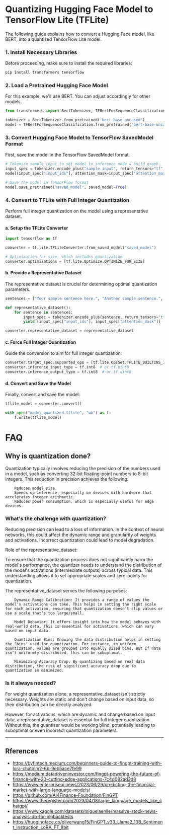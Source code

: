 # Quantizing Hugging Face Model to TensorFlow Lite (TFLite)

The following guide explains how to convert a Hugging Face model, like BERT, into a quantized TensorFlow Lite model.

### 1. Install Necessary Libraries

Before proceeding, make sure to install the required libraries:

```bash
pip install transformers tensorflow
```

### 2. Load a Pretrained Hugging Face Model

For this example, we'll use BERT. You can adjust accordingly for other models.

```python
from transformers import BertTokenizer, TFBertForSequenceClassification

tokenizer = BertTokenizer.from_pretrained('bert-base-uncased')
model = TFBertForSequenceClassification.from_pretrained('bert-base-uncased')
```

### 3. Convert Hugging Face Model to TensorFlow SavedModel Format

First, save the model in the TensorFlow SavedModel format.

```python
# Tokenize sample input to set model to inference mode & build graph
input_spec = tokenizer.encode_plus("sample input", return_tensors="tf", max_length=128, truncation=True, padding="max_length")
model(input_spec["input_ids"], attention_mask=input_spec["attention_mask"])

# Save the model in TensorFlow format
model.save_pretrained("saved_model", saved_model=True)
```

### 4. Convert to TFLite with Full Integer Quantization

Perform full integer quantization on the model using a representative dataset.

#### a. Setup the TFLite Converter

```python
import tensorflow as tf

converter = tf.lite.TFLiteConverter.from_saved_model("saved_model")

# Optimization for size, which includes quantization
converter.optimizations = [tf.lite.Optimize.OPTIMIZE_FOR_SIZE]
```

#### b. Provide a Representative Dataset

The representative dataset is crucial for determining optimal quantization parameters.

```python
sentences = ["Your sample sentence here.", "Another sample sentence.", "..."]

def representative_dataset():
    for sentence in sentences:
        input_spec = tokenizer.encode_plus(sentence, return_tensors="tf", max_length=128, truncation=True, padding="max_length")
        yield [input_spec["input_ids"], input_spec["attention_mask"]]

converter.representative_dataset = representative_dataset
```

#### c. Force Full Integer Quantization

Guide the conversion to aim for full integer quantization:

```python
converter.target_spec.supported_ops = [tf.lite.OpsSet.TFLITE_BUILTINS_INT8]
converter.inference_input_type = tf.int8  # or tf.uint8
converter.inference_output_type = tf.int8  # or tf.uint8
```

#### d. Convert and Save the Model

Finally, convert and save the model:

```python
tflite_model = converter.convert()

with open("model_quantized.tflite", "wb") as f:
    f.write(tflite_model)
```

# FAQ
## Why is quantization done?

Quantization typically involves reducing the precision of the numbers used in a model, such as converting 32-bit floating-point numbers to 8-bit integers. This reduction in precision achieves the following:
```
    Reduces model size.
    Speeds up inference, especially on devices with hardware that accelerates integer arithmetic.
    Reduces power consumption, which is especially useful for edge devices.
```
### What's the challenge with quantization?

Reducing precision can lead to a loss of information. In the context of neural networks, this could affect the dynamic range and granularity of weights and activations. Incorrect quantization could lead to model degradation.

Role of the representative_dataset:

To ensure that the quantization process does not significantly harm the model's performance, the quantizer needs to understand the distribution of the model's activations (intermediate outputs) across typical data. This understanding allows it to set appropriate scales and zero-points for quantization.

The representative_dataset serves the following purposes:
```
    Dynamic Range Calibration: It provides a range of values the model's activations can take. This helps in setting the right scale for each activation, ensuring that quantization doesn't clip values or use a scale that's too large/small.

    Model Behavior: It offers insight into how the model behaves with real-world data. This is essential for activations, which can vary based on input data.

    Quantization Bins: Knowing the data distribution helps in setting the "bins" used for quantization. For instance, in uniform quantization, values are grouped into equally sized bins. But if data isn't uniformly distributed, this can be suboptimal.

    Minimizing Accuracy Drop: By quantizing based on real data distribution, the risk of significant accuracy drop due to quantization is minimized.
```
### Is it always needed?

For weight quantization alone, a representative_dataset isn't strictly necessary. Weights are static and don't change based on input data, so their distribution can be directly analyzed.

However, for activations, which are dynamic and change based on input data, a representative_dataset is essential for full integer quantization. Without this, the quantizer would be working blind, potentially leading to suboptimal or even incorrect quantization parameters.

--------------------------------------------------------------------------------------------

## Rferences
- https://byfintech.medium.com/beginners-guide-to-fingpt-training-with-lora-chatglm2-6b-9eb5ace7fe99
- https://medium.datadriveninvestor.com/fingpt-powering-the-future-of-finance-with-20-cutting-edge-applications-7c4d082ad3d8
- https://www.enterpriseai.news/2023/06/29/predicting-the-financial-market-with-large-language-models/
- https://github.com/AI4Finance-Foundation/FinGPT
- https://www.theregister.com/2023/04/18/large_language_models_like_chatgpt/
- https://www.kaggle.com/datasets/miguelaenlle/massive-stock-news-analysis-db-for-nlpbacktests
- https://huggingface.co/oliverwang15/FinGPT_v33_Llama2_13B_Sentiment_Instruction_LoRA_FT_8bit
